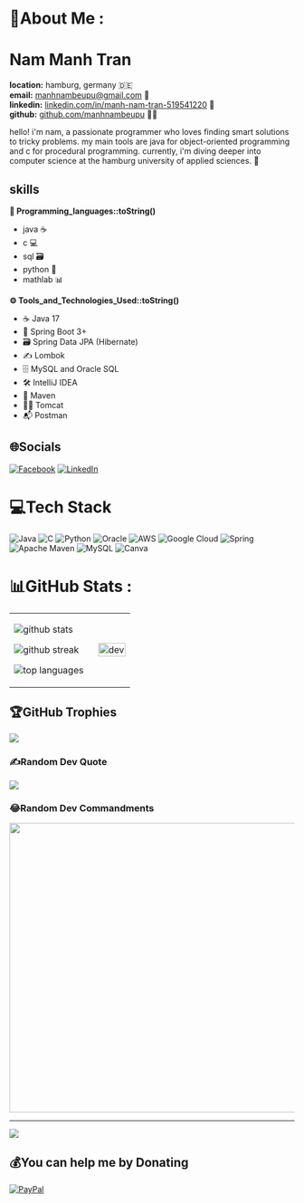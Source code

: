 # 💫About Me :

# Nam Manh Tran
**location:** hamburg, germany 🇩🇪  
**email:** manhnambeupu@gmail.com 📧  
**linkedin:** [linkedin.com/in/manh-nam-tran-519541220](https://linkedin.com/in/manh-nam-tran-519541220) 💼  
**github:** [github.com/manhnambeupu](https://github.com/manhnambeupu) 👨‍💻

hello! i'm nam, a passionate programmer who loves finding smart solutions to tricky problems. my main tools are java for object-oriented programming and c for procedural programming. currently, i'm diving deeper into computer science at the hamburg university of applied sciences. 🚀

## skills
**🤖 Programming_languages::toString()**  
- java ☕  
- c 💻  
- sql 🗃️
- python 🐍
- mathlab 📊

**⚙️ Tools_and_Technologies_Used::toString()**  

- ☕ Java 17
- 🌱 Spring Boot 3+
- 🗃️ Spring Data JPA (Hibernate)
- ✍️ Lombok
- 🗄️ MySQL and Oracle SQL
- 🛠️ IntelliJ IDEA
- 🧩 Maven
- 🐱‍👤 Tomcat
- 📬 Postman
  
## 🌐Socials
[![Facebook](https://img.shields.io/badge/Facebook-%231877F2.svg?logo=Facebook&logoColor=white)](https://facebook.com/https://www.facebook.com/TranManhNamB/) 
[![LinkedIn](https://img.shields.io/badge/LinkedIn-%230077B5.svg?logo=linkedin&logoColor=white)](https://linkedin.com/in/manh-nam-tran-519541220) 

# 💻Tech Stack
![Java](https://img.shields.io/badge/java-%23ED8B00.svg?style=plastic&logo=java&logoColor=white) ![C](https://img.shields.io/badge/c-%2300599C.svg?style=plastic&logo=c&logoColor=white) ![Python](https://img.shields.io/badge/python-3670A0?style=plastic&logo=python&logoColor=ffdd54) ![Oracle](https://img.shields.io/badge/Oracle-F80000?style=plastic&logo=oracle&logoColor=white) ![AWS](https://img.shields.io/badge/AWS-%23FF9900.svg?style=plastic&logo=amazon-aws&logoColor=white) ![Google Cloud](https://img.shields.io/badge/Google%20Cloud-%234285F4.svg?style=plastic&logo=google-cloud&logoColor=white) ![Spring](https://img.shields.io/badge/spring-%236DB33F.svg?style=plastic&logo=spring&logoColor=white) ![Apache Maven](https://img.shields.io/badge/Apache%20Maven-C71A36?style=plastic&logo=Apache%20Maven&logoColor=white) ![MySQL](https://img.shields.io/badge/mysql-%2300f.svg?style=plastic&logo=mysql&logoColor=white) ![Canva](https://img.shields.io/badge/Canva-%2300C4CC.svg?style=plastic&logo=Canva&logoColor=white)

# 📊GitHub Stats :
<table style="width:100%;">
  <tr>
    <td style="width:70%;">
      <p>
        <img src="https://github-readme-stats.vercel.app/api?username=manhnambeupu&theme=vue&hide_border=false&include_all_commits=false&count_private=false" alt="github stats" />
      </p>
      <p>
        <img src="https://github-readme-streak-stats.herokuapp.com/?user=manhnambeupu&theme=vue&hide_border=false" alt="github streak" />
      </p>
      <p>
        <img src="https://github-readme-stats.vercel.app/api/top-langs/?username=manhnambeupu&theme=vue&hide_border=false&include_all_commits=false&count_private=false&layout=compact" alt="top languages" />
      </p>
    </td>
    <td style="width:30%;">
      <p align="center"> 
        <img src="https://cdn.dribbble.com/users/1059583/screenshots/4171367/coding-freak.gif" alt="dev" width="100%"/>
      </p>
    </td>
  </tr>
</table>

## 🏆GitHub Trophies
![](https://github-trophies.vercel.app/?username=manhnambeupu&theme=flat&no-frame=false&no-bg=false&margin-w=4)

### ✍️Random Dev Quote
![](https://quotes-github-readme.vercel.app/api?type=vetical&theme=light)

### 😂Random Dev Commandments
<img src="https://miro.medium.com/v2/resize:fit:1400/format:webp/1*VqVM_XNDDhLes7a-8CXu5A.jpeg" width="512px"/>

---
[![](https://visitcount.itsvg.in/api?id=manhnambeupu&label=Profile%20Views&color=0&icon=5&pretty=false)](https://visitcount.itsvg.in)

  ## 💰You can help me by Donating
  [![PayPal](https://img.shields.io/badge/PayPal-00457C?style=for-the-badge&logo=paypal&logoColor=white)](https://paypal.me/paypal.me/Tranmanhnam) 

  <!-- Proudly created with GPRM ( https://gprm.itsvg.in ) -->
  

